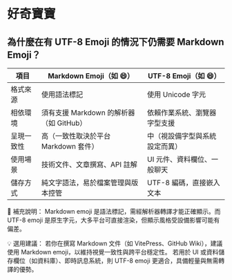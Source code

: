 # 好奇寶寶

## 為什麼在有 UTF-8 Emoji 的情況下仍需要 Markdown Emoji？

| 項目       | Markdown Emoji（如 :smile:）            | UTF-8 Emoji（如 😄）           |
| ---------- | --------------------------------------- | ------------------------------ |
| 格式來源   | 使用語法標記                            | 使用 Unicode 字元              |
| 相依環境   | 須有支援 Markdown 的解析器（如 GitHub） | 依賴作業系統、瀏覽器字型支援   |
| 呈現一致性 | 高（一致性取決於平台 Markdown 套件）    | 中（視設備字型與系統設定而異） |
| 使用場景   | 技術文件、文章撰寫、API 註解            | UI 元件、資料欄位、一般聊天    |
| 儲存方式   | 純文字語法，易於檔案管理與版本控管      | UTF-8 編碼，直接嵌入文本       |

📌 補充說明： Markdown emoji 是語法標記，需經解析器轉譯才能正確顯示。而 UTF-8 emoji 是原生字元，大多平台可直接渲染，但顯示風格受設備影響可能有偏差。

💡 選用建議： 若你在撰寫 Markdown 文件（如 VitePress、GitHub Wiki），建議使用 Markdown emoji，以維持視覺一致性與跨平台穩定性。 若用於 UI 或資料儲存欄位（如資料庫）、即時訊息系統，則 UTF-8 emoji 更適合，具備輕量與無需轉譯的優勢。
